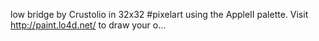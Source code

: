 low bridge by Crustolio in 32x32 #pixelart using the AppleII palette. Visit http://paint.lo4d.net/ to draw your o… 